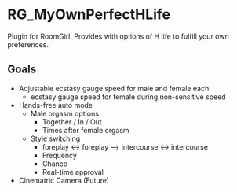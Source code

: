 # RG_MyOwnPerfectHLife

Plugin for RoomGirl. Provides with options of H life to fulfill your own preferences.

## Goals

- Adjustable ecstasy gauge speed for male and female each
  - ecstasy gauge speed for female during non-sensitive speed
- Hands-free auto mode
  - Male orgasm options 
    - Together / In / Out
    - Times after female orgasm
  - Style switching
    - foreplay <-> foreplay --> intercourse <-> intercourse
    - Frequency
    - Chance
    - Real-time approval
- Cinematric Camera (Future)